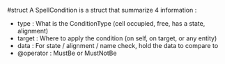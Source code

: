 #struct 
A SpellCondition is a struct that summarize 4 information :
- type : What is the ConditionType (cell occupied, free, has a state, alignment)
- target : Where to apply the condition (on self, on target, or any entity)
- data : For state / alignment / name check, hold the data to compare to
- @operator : MustBe or MustNotBe
